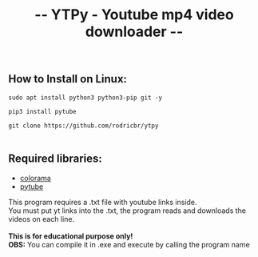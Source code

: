 <h1 align="center">-- YTPy - Youtube mp4 video downloader --</h1>

</br>

## How to Install on Linux:

`sudo apt install python3 python3-pip git -y` </br>

`pip3 install pytube` </br>

`git clone https://github.com/rodricbr/ytpy` </br> </br>

## Required libraries: </br>
- [colorama](https://pypi.org/project/colorama/) </br>
- [pytube](https://pypi.org/project/pytube/) </br>

This program requires a .txt file with youtube links inside. </br>
You must put yt links into the .txt, the program reads and downloads the videos on each line. </br> </br>
**This is for educational purpose only!** </br>
**OBS:** You can compile it in .exe and execute by calling the program name </br>
